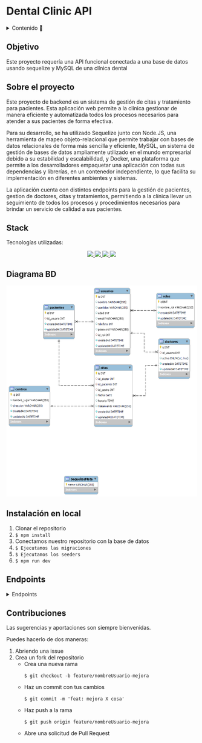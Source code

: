 # Dental Clinic API

<details>
  <summary>Contenido 📝</summary>
  <ol>
    <li><a href="#objetivo">Objetivo</a></li>
    <li><a href="#sobre-el-proyecto">Sobre el proyecto</a></li>
    <!-- <li><a href="#deploy-🚀">Deploy</a></li> -->
    <li><a href="#stack">Stack</a></li>
    <li><a href="#diagrama-bd">Diagrama</a></li>
    <li><a href="#instalación-en-local">Instalación</a></li>
    <li><a href="#endpoints">Endpoints</a></li>
    <li><a href="#contribuciones">Contribuciones</a></li>
  </ol>
</details>

## Objetivo

Este proyecto requería una API funcional conectada a una base de datos usando sequelize y MySQL de una clínica dental

## Sobre el proyecto

Este proyecto de backend es un sistema de gestión de citas y tratamiento para pacientes. Esta aplicación web permite a la clínica gestionar de manera eficiente y automatizada todos los procesos necesarios para atender a sus pacientes de forma efectiva.

Para su desarrollo, se ha utilizado Sequelize junto con Node.JS, una herramienta de mapeo objeto-relacional que permite trabajar con bases de datos relacionales de forma más sencilla y eficiente, MySQL, un sistema de gestión de bases de datos ampliamente utilizado en el mundo empresarial debido a su estabilidad y escalabilidad, y Docker, una plataforma que permite a los desarrolladores empaquetar una aplicación con todas sus dependencias y librerías, en un contenedor independiente, lo que facilita su implementación en diferentes ambientes y sistemas.

La aplicación cuenta con distintos endpoints para la gestión de pacientes, gestion de doctores, citas y tratamientos, permitiendo a la clínica llevar un seguimiento de todos los procesos y procedimientos necesarios para brindar un servicio de calidad a sus pacientes.

<!-- ## Deploy 🚀
<div align="center">
    <a href="https://www.google.com"><strong>Url a producción </strong></a>🚀🚀🚀
</div> -->

## Stack

Tecnologías utilizadas:

<div align="center">
<a href="https://sequelize.org/">
    <img src= "https://img.shields.io/badge/sequelize-323330?style=for-the-badge&logo=sequelize&logoColor=white"/>
</a>
<a href="https://www.expressjs.com/">
    <img src= "https://img.shields.io/badge/express.js-%23404d59.svg?style=for-the-badge&logo=express&logoColor=%2361DAFB"/>
</a>
<a href="https://nodejs.org/es/">
    <img src= "https://img.shields.io/badge/node.js-026E00?style=for-the-badge&logo=node.js&logoColor=white"/>
</a>
<a href="https://developer.mozilla.org/es/docs/Web/JavaScript">
    <img src= "https://img.shields.io/badge/javascipt-EFD81D?style=for-the-badge&logo=javascript&logoColor=black"/>
</a>
 </div>

## Diagrama BD

!['imagen-db'](./media/DBdiagram.png)

## Instalación en local

1. Clonar el repositorio
2. `$ npm install`
3. Conectamos nuestro repositorio con la base de datos
4. `$ Ejecutamos las migraciones`
5. `$ Ejecutamos los seeders`
6. `$ npm run dev`

## Endpoints

<details>
<summary>Endpoints</summary>

- AUTH

  - REGISTER

          POST http://localhost:3000/auth/register

    body:

    ```js
        {
            "nombre": "Lucas",
            "apellidos": "Hernandez",
            "email": "lucas@lucas.com",
            "password": "12345678"
        }
    ```

  - LOGIN

          POST http://localhost:3000/auth/login

    body:

    ```js
        {
            "email": "bolso@gmail.com",
            "password": "bolso"
        }
    ```

- USERS

  - MOSTRAR PERFIL PACIENTE (USAR TOKEN)

         GET http://localhost:3000/users/profile

  - ACTUALIZAR USUARIO (USAR TOKEN)

          PUT http://localhost:3000/users/profile/update

    body:

    ```js
    {
        "nombre": "Luis",
        "apellidos": "Salerno",
        "edad": 35,
        "email": "luis@gmail.com",
        "telefono": 618560718,
        "password": "gallina"
    }
    ```

  - CHEQUEAR CITAS PACIENTE (USAR TOKEN)

          GET http://localhost:3000/users/appointments/checkall

  - CHEQUEAR CITAS DOCTOR (USAR TOKEN)

          GET http://localhost:3000/users/appointments/checkall/doctor

  - MOSTRAR TODOS LOS PACIENTES COMO ADMIN (USAR TOKEN)

          GET http://localhost:3000/users/profile/checkallpatients

  - MOSTRAR TODOS LOS DOCTORES COMO ADMIN (USAR TOKEN)

          GET http://localhost:3000/users/profile/checkalldoctors

- CITAS

  - CREAR CITA COMO PACIENTE (USAR TOKEN)

        POST http://localhost:3000/appointment/patient

  - BORRAR CITA COMO PACIENTE (USAR TOKEN Y PASAR ID DE CITA)

        DELETE http://localhost:3000/appointment/:id

  - MODIFICAR CITA COMO PACIENTE (USAR TOKEN Y PASAR ID DE CITA)

        PUT http://localhost:3000/appointment/:id

</details>

## Contribuciones

Las sugerencias y aportaciones son siempre bienvenidas.

Puedes hacerlo de dos maneras:

1. Abriendo una issue
2. Crea un fork del repositorio
   - Crea una nueva rama
     ```
     $ git checkout -b feature/nombreUsuario-mejora
     ```
   - Haz un commit con tus cambios
     ```
     $ git commit -m 'feat: mejora X cosa'
     ```
   - Haz push a la rama
     ```
     $ git push origin feature/nombreUsuario-mejora
     ```
   - Abre una solicitud de Pull Request
